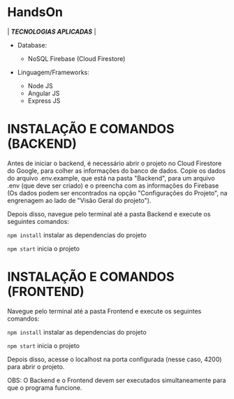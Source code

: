 # HandsOn


| ***TECNOLOGIAS APLICADAS*** |  

* Database:
  * NoSQL Firebase (Cloud Firestore)

* Linguagem/Frameworks:
  * Node JS
  * Angular JS
  * Express JS

# INSTALAÇÃO E COMANDOS (BACKEND)

Antes de iniciar o backend, é necessário abrir o projeto no Cloud Firestore do Google, para
colher as informações do banco de dados. Copie os dados do arquivo .env.example, que está na pasta "Backend", para um arquivo .env (que deve ser criado) e o preencha com as informações do Firebase (Os dados podem ser encontrados na opção "Configurações do Projeto", na engrenagem ao lado de "Visão Geral do projeto").

Depois disso, navegue pelo terminal até a pasta Backend e execute os seguintes comandos:

```npm install``` instalar as dependencias do projeto  

```npm start``` inicia o projeto


# INSTALAÇÃO E COMANDOS (FRONTEND)

Navegue  pelo terminal até a pasta Frontend e execute os seguintes comandos:  

```npm install``` instalar as dependencias do projeto


```npm start``` inicia o projeto

Depois disso, acesse o localhost na porta configurada (nesse caso, 4200) para abrir o projeto.

OBS: O Backend e o Frontend devem ser executados simultaneamente para que o programa funcione.

